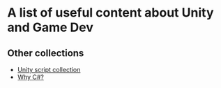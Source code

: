# A list of useful content about Unity and Game Dev

## Other collections
* [Unity script collection](https://opensourcelibs.com/lib/unity-script-collection)
* [Why C#?](https://medium.com/@chrlschn/the-case-for-c-and-net-72ee933da304)